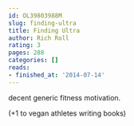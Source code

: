 ```yaml
---
id: OL39803988M
slug: finding-ultra
title: Finding Ultra
author: Rich Roll
rating: 3
pages: 288
categories: []
reads:
- finished_at: '2014-07-14'
---
```

decent generic fitness motivation.

(+1 to vegan athletes writing books)

